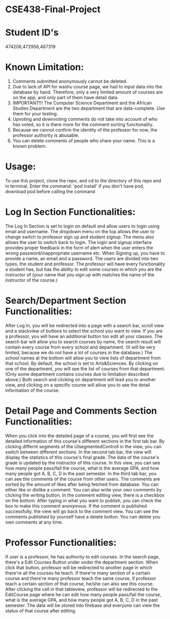 # CSE438-Final-Project

# Student ID's

474206,472956,467319

# Known Limitation:
  1. Comments submitted anonymously cannot be deleted.
  2. Due to lack of API for washu course page, we had to input data into the database by hand. Therefore, only a very limited amount of courses are on the app, and only part of them have detail data.
  3. IMPORTANT!!! The Computer Science Department and the African Studies Department are the two department that are data-complete. Use them for your testing.
  4. Upvoting and downvoting comments do not take into account of who has voted, so it is there more for the comment sorting functionality.
  5. Because we cannot confirm the identity of the professor for now, the professor authority is abusable.
  6. You can delete comments of people who share your name. This is a known problem.
  
# Usage:
To use this project, clone the repo, and cd to the directory of this repo and in terminal.
Enter the command: 'pod install'
if you don't have pod, download pod before calling the command

# Log In Section Functionalities:
The Log In Section is set to login on default and allow users to login using email and username. The dropdown menu on the top allows the user to change switch to professor sign up and student signup. The menu also allows the user to switch back to login. The login and signup interface provides proper feedback in the form of alert when the user enters the wrong password/inappropriate username etc. When Signing up, you have to provide a name, an email and a password. The users are divided into two types, the student and professor. The professor will have every functionality a student has, but has the ability to edit some courses in which you are the instructor of (your name that you sign up with matches the name of the instructor of the course.)

# Search/Department Section Functionalities:
After Log In, you will be redirected into a page with a search bar, scroll view and a stackview of buttons to select the school you want to view. If you are a professor, you will have an additional button too edit all your classes. The search bar will allow you to search courses by name, the search result will contain every course from every school and department. (It will be very limited, because we do not have a lot of courses in the database.) The school names at the bottom will allow you to view lists of department from that school. By default, the school is set to Arts&Sciences. By clicking on one of the department, you will see the list of courses from that department. (Only some department contains courses due to limitation described above.) Both search and clicking on department will lead you to another view, and clicking on a specific course will allow you to see the detail information of the course.

# Detail Page and Comments Section Functionalities:
When you click into the detailed page of a course, you will first see the detailed information of this course's different sections in the first tab bar. By clicking differnt segments of the UIsegmentedControll in the view, you can switch between different sections. In the second tab bar, the view will display the statistics of this course's final grade. The data of the course's grade is updated by the instructor of this course. In this view, you can see how many people pass/fail the course, what is the average GPA, and how many people got A, B, C, D in the past semester. In the third tab bar, you can see the comments of the course from other users. The comments are sorted by the amount of likes after being fetched from database. You can either like or dislike a comment. You can also write your own comments by clicking the writing button. In the comment editing view, there is a checkbox on the bottom. After typing in what you want to publish, you can check the box to make this comment anonymous. If the comment is published successfully, the view will go back to the comment view. You can see the comments published by yourself have a delete button. You can delete you own comments at any time. 

# Professor Functionalities:
If user is a professor, he has authority to edit courses. In the search page, there's a Edit Courses Button under under the department section. When click that button, professor will be redirected to another page in which there're all the courses he teach. If there're many section of a certain course and there're many professor teach the same course, if professor teach a certain section of that course, he/she can also see this course. After clicking the cell in that tableview, professor will be redirected to the EditCourse page where he can edit how many people pass/fail the course, what is the average GPA, and how many people got A, B, C, D in the past semester. The data will be stored into firebase and everyone can view the status of that course after editing. 
